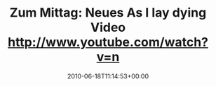 ---
retweeted: false
source: <a href="http://twitter.com" rel="nofollow">Twitter Web Client</a>
entities:
  hashtags: []
  symbols: []
  user_mentions: []
  urls: []
display_text_range:
- '0'
- '108'
favorite_count: '0'
id_str: '16462242590'
truncated: false
retweet_count: '0'
id: '16462242590'
created_at: Fri Jun 18 11:14:53 +0000 2010
favorited: false
full_text: 'Zum Mittag: Neues As I lay dying Video http://www.youtube.com/watch?v=nLd6h5td8G4
  (directed by Dave Brodsky)'
lang: en
tags:
- pesos/twitter
date: '2010-06-18T11:14:53+00:00'
src: https://twitter.com/bascht/status/16462242590
original_url: https://twitter.com/bascht/status/16462242590
type: twitter_tweet
text: 'Zum Mittag: Neues As I lay dying Video http://www.youtube.com/watch?v=nLd6h5td8G4
  (directed by Dave Brodsky)'
title: 'Zum Mittag: Neues As I lay dying Video http://www.youtube.com/watch?v=n'

---